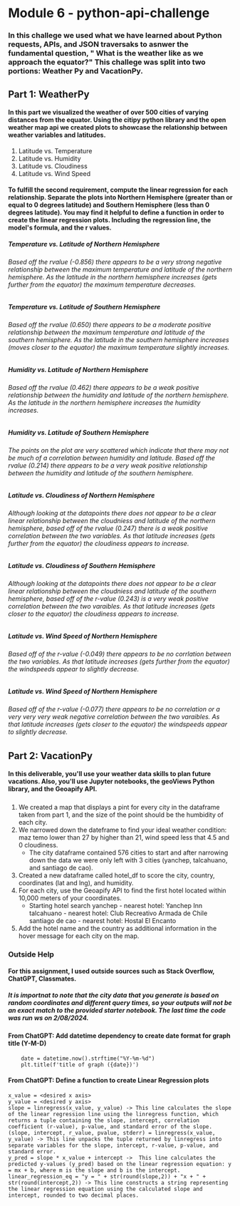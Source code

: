 # Module 6 - python-api-challenge

### In this challege we used what we have learned about Python requests, APIs, and JSON traversaks to asnwer the fundamental question, " What is the weather like as we approach the equator?" This challege was split into two portions: Weather Py and VacationPy.

## Part 1: WeatherPy
#### In this part we visualized the weather of over 500 cities of varying distances from the equator. Using the citipy python library and the open weather map api we created plots to showcase the relationship between weather variables and latitudes.

1. Latitude vs. Temperature
2. Latitude vs. Humidity
3. Latitude vs. Cloudiness
4. Latitude vs. Wind Speed

#### To fulfill the second requirement, compute the linear regression for each relationship. Separate the plots into Northern Hemisphere (greater than or equal to 0 degrees latitude) and Southern Hemisphere (less than 0 degrees latitude). You may find it helpful to define a function in order to create the linear regression plots. Including the regression line, the model's formula, and the r values.

##### Temperature vs. Latitude of Northern Hemisphere
###### Based off the rvalue (-0.856) there appears to be a very strong negative relationship between the maximum temperature and latitude of the northern hemisphere. As the latitude in the northern hemisphere increases (gets further from the equator) the maximum temperature decreases.

##### Temperature vs. Latitude of Southern Hemisphere
###### Based off the rvalue (0.650) there appears to be a moderate positive relationship between the maximum temperature and latitude of the southern hemisphere. As the latitude in the southern hemisphere increases (moves closer to the equator) the maximum temperature slightly increases.

##### Humidity vs. Latitude of Northern Hemisphere
###### Based off the rvalue (0.462) there appears to be a weak positive relationship between the humidity and latitude of the northern hemisphere. As the latitude in the northern hemisphere increases the humidity increases.

##### Humidity vs. Latitude of Southern Hemisphere
###### The points on the plot are very scattered which indicate that there may not be much of a correlation between humidity and latitude. Based off the rvalue (0.214) there appears to be a very weak positive relationship between the humidity and latitude of the southern hemisphere.

##### Latitude vs. Cloudiness of Northern Hemisphere
###### Although looking at the datapoints there does not appear to be a clear linear relationship between the cloudniess and latitude of the northern hemisphere, based off of the rvalue (0.247) there is a weak positive correlation between the two variables. As that latitude increases (gets further from the equator) the cloudiness appears to increase.

##### Latitude vs. Cloudiness of Southern Hemisphere
###### Although looking at the datapoints there does not appear to be a clear linear relationship between the cloudniess and latitude of the southern hemisphere, based off of the r-value (0.243) is a very weak positive correlation between the two varaibles. As that latitude increases (gets closer to the equator) the cloudiness appears to increase.

##### Latitude vs. Wind Speed of Northern Hemisphere
###### Based off of the r-value (-0.049) there appears to be no corrlation between the two variables. As that latitude increases (gets further from the equator) the windspeeds appear to slightly decrease.

##### Latitude vs. Wind Speed of Northern Hemisphere
###### Based off of the r-value (-0.077) there appears to be no correlation or a very very very weak negative correlation between the two varaibles. As that latitude increases (gets closer to the equator) the windspeeds appear to slightly decrease.


## Part 2: VacationPy
#### In this deliverable, you'll use your weather data skills to plan future vacations. Also, you'll use Jupyter notebooks, the geoViews Python library, and the Geoapify API.
##### 
1. We created a map that displays a pint for every city in the dataframe taken from part 1, and the size of the point should be the humbidity of each city. 
2. We narrowed down the dateframe to find your ideal weather condition: maz temo lower than 27 by higher than 21, wind speed less that 4.5 and 0 cloudiness. 
    - The city dataframe contained 576 cities to start and after narrowing down the data we were only left with 3 cities (yanchep, talcahuano, and santiago de cao).
3. Created a new dataframe called hotel_df to score the city, country, coordinates (lat and lng), and humidity. 
4. For each city, use the Geoapify API to find the first hotel located within 10,000 meters of your coordinates. 
    - Starting hotel search
        yanchep - nearest hotel: Yanchep Inn
        talcahuano - nearest hotel: Club Recreativo Armada de Chile
        santiago de cao - nearest hotel: Hostal El Encanto
5. Add the hotel name and the country as additional information in the hover message for each city on the map. 

### Outside Help
#### For this assignment, I used outside sources such as Stack Overflow, ChatGPT, Classmates.
##### It is importnat to note that the city data that you generate is based on random coordinates and different query times, so your outputs will not be an exact match to the provided starter notebook. The last time the code was run ws on 2/08/2024. 
#### From ChatGPT: Add datetime dependency to create date format for graph title (Y-M-D)
        date = datetime.now().strftime("%Y-%m-%d")
        plt.title(f'title of graph ({date})')
#### From ChatGPT: Define a function to create Linear Regression plots
    x_value = <desired x axis>
    y_value = <desired y axis>
    slope = linregress(x_value, y_value) -> This line calculates the slope of the linear regression line using the linregress function, which returns a tuple containing the slope, intercept, correlation coefficient (r-value), p-value, and standard error of the slope.
    (slope, intercept, r_value, pvalue, stderr) = linregress(x_value, y_value) -> This line unpacks the tuple returned by linregress into separate variables for the slope, intercept, r-value, p-value, and standard error.
    y_pred = slope * x_value + intercept ->  This line calculates the predicted y-values (y_pred) based on the linear regression equation: y = mx + b, where m is the slope and b is the intercept.
    linear_regression_eq = "y = " + str(round(slope,2)) + "x + " + str(round(intercept,2)) -> This line constructs a string representing the linear regression equation using the calculated slope and intercept, rounded to two decimal places.



